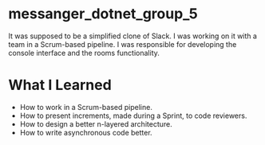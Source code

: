 # messanger_dotnet_group_5

It was supposed to be a simplified clone of Slack. I was working on it with a team in a Scrum-based pipeline. I was responsible for developing the console interface and the rooms functionality.

# What I Learned

- How to work in a Scrum-based pipeline.
- How to present increments, made during a Sprint, to code reviewers.
- How to design a better n-layered architecture.
- How to write asynchronous code better.
